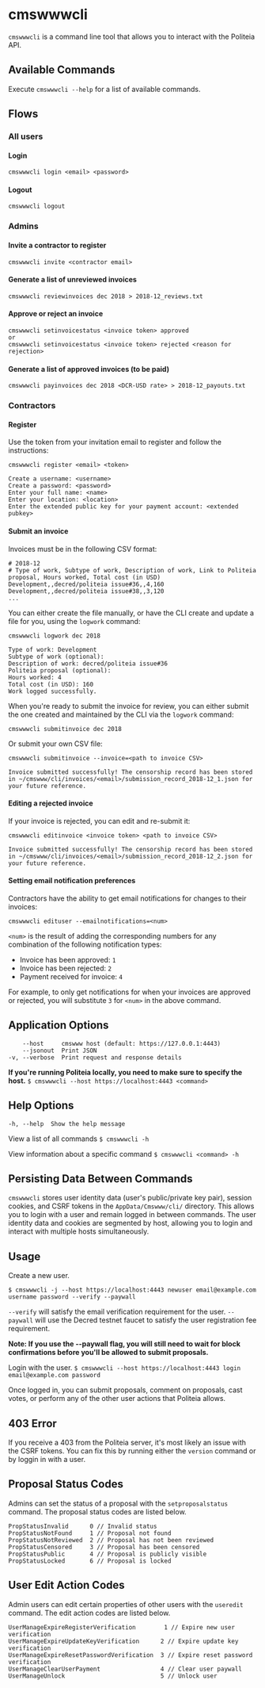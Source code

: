 # cmswwwcli

`cmswwwcli` is a command line tool that allows you to interact with the Politeia API.

## Available Commands

Execute `cmswwwcli --help` for a list of available commands.

## Flows

### All users

#### Login

```
cmswwwcli login <email> <password>
```

#### Logout

```
cmswwwcli logout
```

### Admins

#### Invite a contractor to register

```
cmswwwcli invite <contractor email>
```

#### Generate a list of unreviewed invoices

```
cmswwwcli reviewinvoices dec 2018 > 2018-12_reviews.txt
```

#### Approve or reject an invoice

```
cmswwwcli setinvoicestatus <invoice token> approved
or
cmswwwcli setinvoicestatus <invoice token> rejected <reason for rejection>
```

#### Generate a list of approved invoices (to be paid)

```
cmswwwcli payinvoices dec 2018 <DCR-USD rate> > 2018-12_payouts.txt
```

### Contractors

#### Register

Use the token from your invitation email to register and follow the instructions:

```
cmswwwcli register <email> <token>

Create a username: <username>
Create a password: <password>
Enter your full name: <name>
Enter your location: <location>
Enter the extended public key for your payment account: <extended pubkey>
```

#### Submit an invoice

Invoices must be in the following CSV format:

```
# 2018-12
# Type of work, Subtype of work, Description of work, Link to Politeia proposal, Hours worked, Total cost (in USD)
Development,,decred/politeia issue#36,,4,160
Development,,decred/politeia issue#38,,3,120
...
```

You can either create the file manually, or have the CLI create and update a file
for you, using the `logwork` command:

```
cmswwwcli logwork dec 2018

Type of work: Development
Subtype of work (optional):
Description of work: decred/politeia issue#36
Politeia proposal (optional):
Hours worked: 4
Total cost (in USD): 160
Work logged successfully.
```

When you're ready to submit the invoice for review, you can either submit the
one created and maintained by the CLI via the `logwork` command:

```
cmswwwcli submitinvoice dec 2018
```

Or submit your own CSV file:

```
cmswwwcli submitinvoice --invoice=<path to invoice CSV>

Invoice submitted successfully! The censorship record has been stored in ~/cmswww/cli/invoices/<email>/submission_record_2018-12_1.json for your future reference.
```

#### Editing a rejected invoice

If your invoice is rejected, you can edit and re-submit it:

```
cmswwwcli editinvoice <invoice token> <path to invoice CSV>

Invoice submitted successfully! The censorship record has been stored in ~/cmswww/cli/invoices/<email>/submission_record_2018-12_2.json for your future reference.
```

#### Setting email notification preferences

Contractors have the ability to get email notifications for changes to their invoices:

```
cmswwwcli edituser --emailnotifications=<num>
```

`<num>` is the result of adding the corresponding numbers for any combination of the following notification types:

* Invoice has been approved: `1`
* Invoice has been rejected: `2`
* Payment received for invoice: `4`

For example, to only get notifications for when your invoices are approved or rejected, you will substitute `3` for `<num>` in the above command.

## Application Options
```
    --host     cmswww host (default: https://127.0.0.1:4443)
    --jsonout  Print JSON
-v, --verbose  Print request and response details

```

**If you're running Politeia locally, you need to make sure to specify the host.**
`$ cmswwwcli --host https://localhost:4443 <command>`

## Help Options
`-h, --help  Show the help message`

View a list of all commands
`$ cmswwwcli -h`

View information about a specific command
`$ cmswwwcli <command> -h`

## Persisting Data Between Commands
`cmswwwcli` stores  user identity data (user's public/private key pair), session cookies, and CSRF tokens in the `AppData/Cmswww/cli/` directory.  This allows you to login with a user and remain logged in between commands.  The user identity data and cookies are segmented by host, allowing you to login and interact with multiple hosts simultaneously.

## Usage

Create a new user.
```
$ cmswwwcli -j --host https://localhost:4443 newuser email@example.com username password --verify --paywall
```
`--verify` will satisfy the email verification requirement for the user.
`--paywall` will use the Decred testnet faucet to satisfy the user registration fee requirement.

**Note: If you use the --paywall flag, you will still need to wait for block confirmations before you'll be allowed to submit proposals.**

Login with the user.
`$ cmswwwcli --host https://localhost:4443 login email@example.com password`

Once logged in, you can submit proposals, comment on proposals, cast votes, or perform any of the other user actions that Politeia allows.

## 403 Error
If you receive a 403 from the Politeia server, it's most likely an issue with the CSRF tokens.  You can fix this by running either the `version` command or by loggin in with a user.

## Proposal Status Codes
Admins can set the status of a proposal with the `setproposalstatus` command.  The proposal status codes are listed below.

```
PropStatusInvalid      0 // Invalid status
PropStatusNotFound     1 // Proposal not found
PropStatusNotReviewed  2 // Proposal has not been reviewed
PropStatusCensored     3 // Proposal has been censored
PropStatusPublic       4 // Proposal is publicly visible
PropStatusLocked       6 // Proposal is locked
```

## User Edit Action Codes
Admin users can edit certain properties of other users with the `useredit` command.  The edit action codes are listed below.

```
UserManageExpireRegisterVerification        1 // Expire new user verification
UserManageExpireUpdateKeyVerification      2 // Expire update key verification
UserManageExpireResetPasswordVerification  3 // Expire reset password verification
UserManageClearUserPayment                 4 // Clear user paywall
UserManageUnlock                           5 // Unlock user
```
